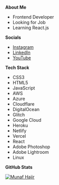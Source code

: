 

**About Me**

* Frontend Developer
* Looking for Job
* Learning React.js

**Socials**

* [Instagram](https://www.instagram.com/pratik778899)
* [LinkedIn](https://www.linkedin.com/in/pratik778899)
* [YouTube](https://www.youtube.com/pratik778899)

**Tech Stack**

* CSS3
* HTML5
* JavaScript
* AWS
* Azure
* Cloudflare
* DigitalOcean
* Glitch
* Google Cloud
* Heroku
* Netlify
* Vercel
* React
* Adobe Photoshop
* Adobe Lightroom
* Linux

**GitHub Stats**

[![Munaf Hajir](https://github-readme-stats.vercel.app/api?username=pratik778899)](https://github.com/pratik778899)
